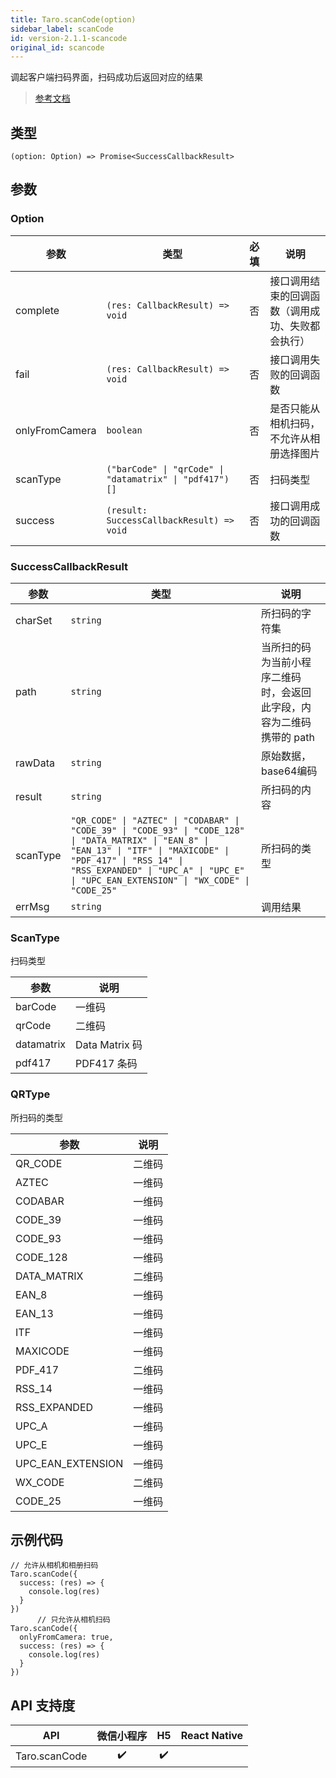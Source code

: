 ```yaml
---
title: Taro.scanCode(option)
sidebar_label: scanCode
id: version-2.1.1-scancode
original_id: scancode
---
```


调起客户端扫码界面，扫码成功后返回对应的结果

> [参考文档](https://developers.weixin.qq.com/miniprogram/dev/api/device/scan/wx.scanCode.html)

## 类型

```tsx
(option: Option) => Promise<SuccessCallbackResult>
```

## 参数

### Option

<table>
  <thead>
    <tr>
      <th>参数</th>
      <th>类型</th>
      <th style="text-align:center">必填</th>
      <th>说明</th>
    </tr>
  </thead>
  <tbody>
    <tr>
      <td>complete</td>
      <td><code>(res: CallbackResult) =&gt; void</code></td>
      <td style="text-align:center">否</td>
      <td>接口调用结束的回调函数（调用成功、失败都会执行）</td>
    </tr>
    <tr>
      <td>fail</td>
      <td><code>(res: CallbackResult) =&gt; void</code></td>
      <td style="text-align:center">否</td>
      <td>接口调用失败的回调函数</td>
    </tr>
    <tr>
      <td>onlyFromCamera</td>
      <td><code>boolean</code></td>
      <td style="text-align:center">否</td>
      <td>是否只能从相机扫码，不允许从相册选择图片</td>
    </tr>
    <tr>
      <td>scanType</td>
      <td><code>(&quot;barCode&quot; | &quot;qrCode&quot; | &quot;datamatrix&quot; | &quot;pdf417&quot;)[]</code></td>
      <td style="text-align:center">否</td>
      <td>扫码类型</td>
    </tr>
    <tr>
      <td>success</td>
      <td><code>(result: SuccessCallbackResult) =&gt; void</code></td>
      <td style="text-align:center">否</td>
      <td>接口调用成功的回调函数</td>
    </tr>
  </tbody>
</table>

### SuccessCallbackResult

<table>
  <thead>
    <tr>
      <th>参数</th>
      <th>类型</th>
      <th>说明</th>
    </tr>
  </thead>
  <tbody>
    <tr>
      <td>charSet</td>
      <td><code>string</code></td>
      <td>所扫码的字符集</td>
    </tr>
    <tr>
      <td>path</td>
      <td><code>string</code></td>
      <td>当所扫的码为当前小程序二维码时，会返回此字段，内容为二维码携带的 path</td>
    </tr>
    <tr>
      <td>rawData</td>
      <td><code>string</code></td>
      <td>原始数据，base64编码</td>
    </tr>
    <tr>
      <td>result</td>
      <td><code>string</code></td>
      <td>所扫码的内容</td>
    </tr>
    <tr>
      <td>scanType</td>
      <td><code>&quot;QR_CODE&quot; | &quot;AZTEC&quot; | &quot;CODABAR&quot; | &quot;CODE_39&quot; | &quot;CODE_93&quot; | &quot;CODE_128&quot; | &quot;DATA_MATRIX&quot; | &quot;EAN_8&quot; | &quot;EAN_13&quot; | &quot;ITF&quot; | &quot;MAXICODE&quot; | &quot;PDF_417&quot; | &quot;RSS_14&quot; | &quot;RSS_EXPANDED&quot; | &quot;UPC_A&quot; | &quot;UPC_E&quot; | &quot;UPC_EAN_EXTENSION&quot; | &quot;WX_CODE&quot; | &quot;CODE_25&quot;</code></td>
      <td>所扫码的类型</td>
    </tr>
    <tr>
      <td>errMsg</td>
      <td><code>string</code></td>
      <td>调用结果</td>
    </tr>
  </tbody>
</table>

### ScanType

扫码类型

<table>
  <thead>
    <tr>
      <th>参数</th>
      <th>说明</th>
    </tr>
  </thead>
  <tbody>
    <tr>
      <td>barCode</td>
      <td>一维码</td>
    </tr>
    <tr>
      <td>qrCode</td>
      <td>二维码</td>
    </tr>
    <tr>
      <td>datamatrix</td>
      <td>Data Matrix 码</td>
    </tr>
    <tr>
      <td>pdf417</td>
      <td>PDF417 条码</td>
    </tr>
  </tbody>
</table>

### QRType

所扫码的类型

<table>
  <thead>
    <tr>
      <th>参数</th>
      <th>说明</th>
    </tr>
  </thead>
  <tbody>
    <tr>
      <td>QR_CODE</td>
      <td>二维码</td>
    </tr>
    <tr>
      <td>AZTEC</td>
      <td>一维码</td>
    </tr>
    <tr>
      <td>CODABAR</td>
      <td>一维码</td>
    </tr>
    <tr>
      <td>CODE_39</td>
      <td>一维码</td>
    </tr>
    <tr>
      <td>CODE_93</td>
      <td>一维码</td>
    </tr>
    <tr>
      <td>CODE_128</td>
      <td>一维码</td>
    </tr>
    <tr>
      <td>DATA_MATRIX</td>
      <td>二维码</td>
    </tr>
    <tr>
      <td>EAN_8</td>
      <td>一维码</td>
    </tr>
    <tr>
      <td>EAN_13</td>
      <td>一维码</td>
    </tr>
    <tr>
      <td>ITF</td>
      <td>一维码</td>
    </tr>
    <tr>
      <td>MAXICODE</td>
      <td>一维码</td>
    </tr>
    <tr>
      <td>PDF_417</td>
      <td>二维码</td>
    </tr>
    <tr>
      <td>RSS_14</td>
      <td>一维码</td>
    </tr>
    <tr>
      <td>RSS_EXPANDED</td>
      <td>一维码</td>
    </tr>
    <tr>
      <td>UPC_A</td>
      <td>一维码</td>
    </tr>
    <tr>
      <td>UPC_E</td>
      <td>一维码</td>
    </tr>
    <tr>
      <td>UPC_EAN_EXTENSION</td>
      <td>一维码</td>
    </tr>
    <tr>
      <td>WX_CODE</td>
      <td>二维码</td>
    </tr>
    <tr>
      <td>CODE_25</td>
      <td>一维码</td>
    </tr>
  </tbody>
</table>

## 示例代码

```tsx
// 允许从相机和相册扫码
Taro.scanCode({
  success: (res) => {
    console.log(res)
  }
})
      // 只允许从相机扫码
Taro.scanCode({
  onlyFromCamera: true,
  success: (res) => {
    console.log(res)
  }
})
```

## API 支持度

| API | 微信小程序 | H5 | React Native |
| :---: | :---: | :---: | :---: |
| Taro.scanCode | ✔️ | ✔️ |  |
